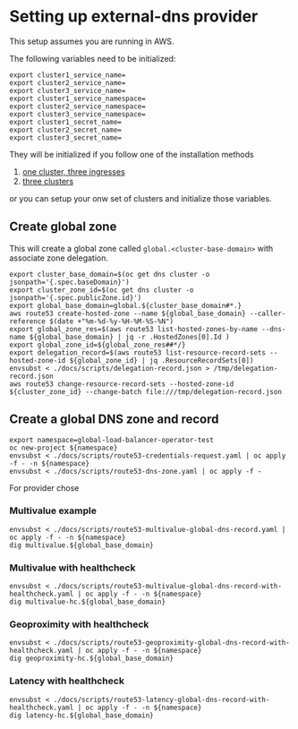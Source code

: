 # Setting up external-dns provider

This setup assumes you are running in AWS.

The following variables need to be initialized:

```shell
export cluster1_service_name=
export cluster2_service_name=
export cluster3_service_name=
export cluster1_service_namespace=
export cluster2_service_namespace=
export cluster3_service_namespace=
export cluster1_secret_name=
export cluster2_secret_name=
export cluster3_secret_name=
```

They will be initialized if you follow one of the installation methods

1. [one cluster, three ingresses](./one-cluster-three-ingresses.md)
2. [three clusters](./three-clusters.md)

or you can setup your onw set of clusters and initialize those variables.

## Create global zone

This will create a global zone called `global.<cluster-base-domain>` with associate zone delegation.

```shell
export cluster_base_domain=$(oc get dns cluster -o jsonpath='{.spec.baseDomain}')
export cluster_zone_id=$(oc get dns cluster -o jsonpath='{.spec.publicZone.id}')
export global_base_domain=global.${cluster_base_domain#*.}
aws route53 create-hosted-zone --name ${global_base_domain} --caller-reference $(date +"%m-%d-%y-%H-%M-%S-%N") 
export global_zone_res=$(aws route53 list-hosted-zones-by-name --dns-name ${global_base_domain} | jq -r .HostedZones[0].Id )
export global_zone_id=${global_zone_res##*/}
export delegation_record=$(aws route53 list-resource-record-sets --hosted-zone-id ${global_zone_id} | jq .ResourceRecordSets[0])
envsubst < ./docs/scripts/delegation-record.json > /tmp/delegation-record.json
aws route53 change-resource-record-sets --hosted-zone-id ${cluster_zone_id} --change-batch file:///tmp/delegation-record.json
```

## Create a global DNS zone and record

```shell
export namespace=global-load-balancer-operator-test
oc new-project ${namespace}
envsubst < ./docs/scripts/route53-credentials-request.yaml | oc apply -f - -n ${namespace}
envsubst < ./docs/scripts/route53-dns-zone.yaml | oc apply -f -
```

For provider chose

### Multivalue example

```shell
envsubst < ./docs/scripts/route53-multivalue-global-dns-record.yaml | oc apply -f - -n ${namespace}
dig multivalue.${global_base_domain}
```

### Multivalue with healthcheck

```shell
envsubst < ./docs/scripts/route53-multivalue-global-dns-record-with-healthcheck.yaml | oc apply -f - -n ${namespace}
dig multivalue-hc.${global_base_domain}
```

### Geoproximity with healthcheck

```shell
envsubst < ./docs/scripts/route53-geoproximity-global-dns-record-with-healthcheck.yaml | oc apply -f - -n ${namespace}
dig geoproximity-hc.${global_base_domain}
```

### Latency with healthcheck

```shell
envsubst < ./docs/scripts/route53-latency-global-dns-record-with-healthcheck.yaml | oc apply -f - -n ${namespace}
dig latency-hc.${global_base_domain}
```
